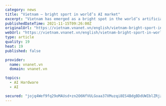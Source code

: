 ```yaml
---
category: news
title: "Vietnam – bright sport in world’s AI market"
excerpt: "Vietnam has emerged as a bright spot in the world’s artificial intelligence (AI) market, as Vietnamese representatives have continuously been invited to introduce their products and research studies at global AI events."
publishedDateTime: 2021-11-15T09:26:00Z
originalUrl: "https://vietnam.vnanet.vn/english/vietnam-bright-sport-in-worlds-ai-market/502283.html"
webUrl: "https://vietnam.vnanet.vn/english/vietnam-bright-sport-in-worlds-ai-market/502283.html"
type: article
quality: 19
heat: 19
published: false

provider:
  name: vnanet.vn
  domain: vnanet.vn

topics:
  - AI Hardware
  - AI

secured: "jojq4Wef9fq29oMAUsd+zn2O6NfVULGoaa37XMuzqi8ES4BdgBDdUWIblZRjzterSy4gLHzBfe/3gPUfskRfWXKamh8BN0C+v8dGhbarTU5nLf7VE8A9J1myYvL3e+oVv8YbAkytQyIybLo8oTc43S8CPnrWBQ0x71fbE2vr8Ggw+Yk0Sq9bqpTXjVDtxdU34A2r9xNvwOmYDkNM/PYAzOyL5F37K5mrNpPqN+YOK7gSHDjj6//opi1Ywu+Ln9bbLmhhULjnznF/1RF7dA6doQdQRKLRK6Y6KD8ydN5ObnJdeop8cI3qQh4D6atvhPMDoZP3zfdAEsM4rfO326bGBRt2/kzdplh5tA/ft3B+tjs=;x81l2NfyX2R1d6hwt2OVug=="
---
```


